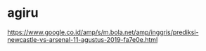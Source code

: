 # agiru
https://www.google.co.id/amp/s/m.bola.net/amp/inggris/prediksi-newcastle-vs-arsenal-11-agustus-2019-fa7e0e.html
